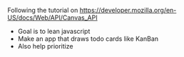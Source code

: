Following the tutorial on https://developer.mozilla.org/en-US/docs/Web/API/Canvas_API

- Goal is to lean javascript
- Make an app that draws todo cards like KanBan
- Also help prioritize